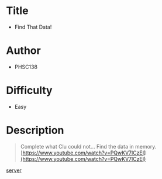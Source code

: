# Title
- Find That Data!

# Author
- PHSC138

# Difficulty
- Easy

# Description
> Complete what Clu could not... Find the data in memory.
> [https://www.youtube.com/watch?v=PQwKV7lCzEI](https://www.youtube.com/watch?v=PQwKV7lCzEI)

[server](server)
